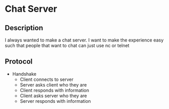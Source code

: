 # Chat Server

## Description
I always wanted to make a chat server. I want to make the experience easy such that people that want to chat can just use nc or telnet

## Protocol
- Handshake
	- Client connects to server
	- Server asks client who they are
	- Client responds with information
	- Client asks server who they are
	- Server responds with information

